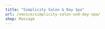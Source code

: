 ```yaml
---
title: "Simplicity Salon & Day Spa"
url: /venice/simplicity-salon-und-day-spa/
shop: Massage
---
```

